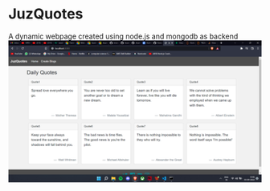 # JuzQuotes
A dynamic webpage created using node.js and mongodb as backend
![image info](./pictures/home.png)